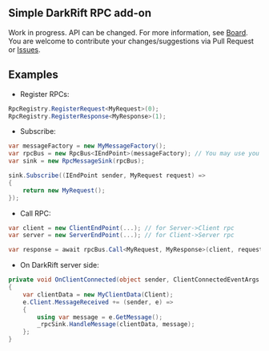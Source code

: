 ﻿Simple DarkRift RPC add-on
---

Work in progress. API can be changed. For more information, see [Board](https://github.com/alexmalyutindev/darkrift-rpc/projects/1). <br>
You are welcome to contribute your changes/suggestions via Pull Request or [Issues](https://github.com/alexmalyutindev/darkrift-rpc/issues/new).

Examples
---
- Register RPCs:
```c#
RpcRegistry.RegisterRequest<MyRequest>(0);
RpcRegistry.RegisterResponse<MyResponse>(1);
```
- Subscribe:
```c#
var messageFactory = new MyMessageFactory();
var rpcBus = new RpcBus<IEndPoint>(messageFactory); // You may use you custom type ensted of 'IEndPoint'
var sink = new RpcMessageSink(rpcBus);

sink.Subscribe((IEndPoint sender, MyRequest request) =>
{
    return new MyRequest();
});
```
- Call RPC:
```c#
var client = new ClientEndPoint(...); // for Server->Client rpc
var server = new ServerEndPoint(...); // for Client->Server rpc

var response = await rpcBus.Call<MyRequest, MyResponse>(client, request);
```
- On DarkRift server side:
```c#
private void OnClientConnected(object sender, ClientConnectedEventArgs e)
{
    var clientData = new MyClientData(Client);
    e.Client.MessageReceived += (sender, e) =>
    {
        using var message = e.GetMessage();
        _rpcSink.HandleMessage(clientData, message);
    };
}
```
